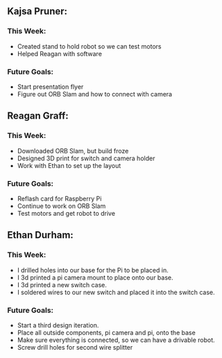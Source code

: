 ## Kajsa Pruner:
### This Week:
- Created stand to hold robot so we can test motors
- Helped Reagan with software

### Future Goals:
- Start presentation flyer
- Figure out ORB Slam and how to connect with camera

## Reagan Graff:
### This Week:
- Downloaded ORB Slam, but build froze
- Designed 3D print for switch and camera holder
- Work with Ethan to set up the layout

### Future Goals:
- Reflash card for Raspberry Pi
- Continue to work on ORB Slam
- Test motors and get robot to drive

## Ethan Durham:
### This Week:
- I drilled holes into our base for the Pi to be placed in.
- I 3d printed a pi camera mount to place onto our base.
- I 3d printed a new switch case.
- I soldered wires to our new switch and placed it into the switch case. 

### Future Goals:
- Start a third design iteration.
- Place all outside components, pi camera and pi, onto the base
- Make sure everything is connected, so we can have a drivable robot.
- Screw drill holes for second wire splitter
